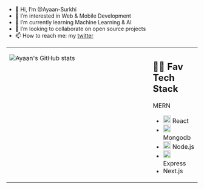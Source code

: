 - 👋 Hi, I’m @Ayaan-Surkhi
- 👀 I’m interested in Web & Mobile Development
- 🌱 I’m currently learning Machine Learning & AI
- 💞️ I’m looking to collaborate on open source projects
- 📫 How to reach me: my [twitter](https://twitter.com/AyaanSurkhi)

<table><tr><td valign="top" width="75%">

![Ayaan's GitHub stats](https://github-readme-stats.vercel.app/api?username=Ayaan-Surkhi&show_icons=true&theme=radical)

</td><td valign="top" width="25%">

## 🧑‍💻 Fav Tech Stack

MERN
- <img src="https://cdn.jsdelivr.net/gh/devicons/devicon/icons/react/react-original.svg" width='20px' height='20px'/> React
- <img src="https://cdn.jsdelivr.net/gh/devicons/devicon/icons/mongodb/mongodb-original.svg" width='20px' height='20px'/> Mongodb 
- <img src="https://cdn.jsdelivr.net/gh/devicons/devicon/icons/nodejs/nodejs-original.svg" width='20px' height='20px'/> Node.js
- <img src="https://expressjs.com/images/express-facebook-share.png" width='20px' height='20px'> Express
- Next.js
</tr></tr></table> 
<!---
Ayaan-Surkhi/Ayaan-Surkhi is a ✨ special ✨ repository because its `README.md` (this file) appears on your GitHub profile.
You can click the Preview link to take a look at your changes.
--->
